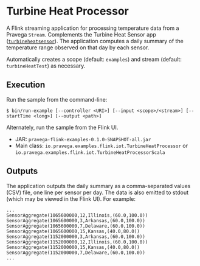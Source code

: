 # Turbine Heat Processor
A Flink streaming application for processing temperature data from a Pravega `Stream`. 
Complements the Turbine Heat Sensor app ([`turbineheatsensor`](https://github.com/pravega/pravega-samples/tree/master/standalone-examples/src/main/java/io/pravega/example/turbineheatsensor)). 
The application computes a daily summary of the temperature range observed on that day by each sensor.

Automatically creates a scope (default: `examples`) and stream (default: `turbineHeatTest`) as necessary.

## Execution
Run the sample from the command-line:
```
$ bin/run-example [--controller <URI>] [--input <scope>/<stream>] [--startTime <long>] [--output <path>]
```

Alternately, run the sample from the Flink UI.
- JAR: `pravega-flink-examples-0.1.0-SNAPSHOT-all.jar`
- Main class: `io.pravega.examples.flink.iot.TurbineHeatProcessor` or `io.pravega.examples.flink.iot.TurbineHeatProcessorScala`

## Outputs
The application outputs the daily summary as a comma-separated values (CSV) file, one line per sensor per day. The data is
also emitted to stdout (which may be viewed in the Flink UI). For example:

```
...
SensorAggregate(1065600000,12,Illinois,(60.0,100.0))
SensorAggregate(1065600000,3,Arkansas,(60.0,100.0))
SensorAggregate(1065600000,7,Delaware,(60.0,100.0))
SensorAggregate(1065600000,15,Kansas,(40.0,80.0))
SensorAggregate(1152000000,3,Arkansas,(60.0,100.0))
SensorAggregate(1152000000,12,Illinois,(60.0,100.0))
SensorAggregate(1152000000,15,Kansas,(40.0,80.0))
SensorAggregate(1152000000,7,Delaware,(60.0,100.0))
...
```

